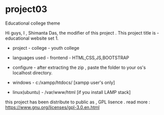 # project03
Educational college theme

Hi guys, I , Shimanta Das, the modifier of this project . This project title is - educational website set 1.

* project - 
college - youth college

* languages used - 
 frontend - HTML,CSS,JS,BOOTSTRAP
 
 
* configure - after extracting the zip , paste the folder to your os's localhost directory.
* windows - c:/xampp/htdocs/ [xampp user's only]
* linux(ubuntu) - /var/www/html [if you install LAMP stack] 

this project has been distribute to public as ,
GPL lisence .
read more : https://www.gnu.org/licenses/gpl-3.0.en.html

